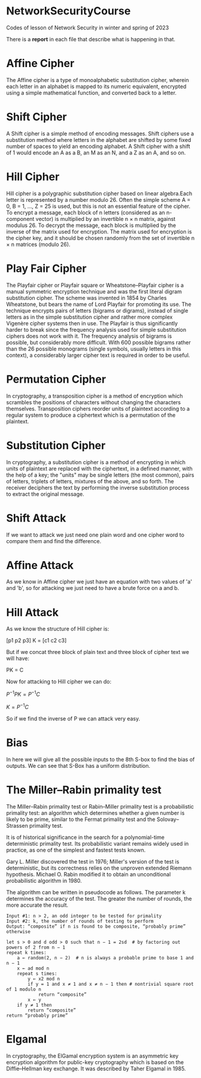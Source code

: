 # NetworkSecurityCourse
Codes of lesson of Network Security in winter and spring of 2023 

There is a __report__ in each file that describe what is happening in that. 

# Affine Cipher
The Affine cipher is a type of monoalphabetic substitution cipher, wherein each letter in an alphabet is mapped to its numeric equivalent, encrypted using a simple mathematical function, and converted back to a letter.

# Shift Cipher
A Shift cipher is a simple method of encoding messages. Shift ciphers use a substitution method where letters in the alphabet are shifted by some fixed number of spaces to yield an encoding alphabet. A Shift cipher with a shift of 1 would encode an A as a B, an M as an N, and a Z as an A, and so on.

# Hill Cipher
Hill cipher is a polygraphic substitution cipher based on linear algebra.Each letter is represented by a number modulo 26. Often the simple scheme A = 0, B = 1, …, Z = 25 is used, but this is not an essential feature of the cipher. To encrypt a message, each block of n letters (considered as an n-component vector) is multiplied by an invertible n × n matrix, against modulus 26. To decrypt the message, each block is multiplied by the inverse of the matrix used for encryption.
The matrix used for encryption is the cipher key, and it should be chosen randomly from the set of invertible n × n matrices (modulo 26).

# Play Fair Cipher
The Playfair cipher or Playfair square or Wheatstone–Playfair cipher is a manual symmetric encryption technique and was the first literal digram substitution cipher. The scheme was invented in 1854 by Charles Wheatstone, but bears the name of Lord Playfair for promoting its use.
The technique encrypts pairs of letters (bigrams or digrams), instead of single letters as in the simple substitution cipher and rather more complex Vigenère cipher systems then in use. The Playfair is thus significantly harder to break since the frequency analysis used for simple substitution ciphers does not work with it. The frequency analysis of bigrams is possible, but considerably more difficult. With 600 possible bigrams rather than the 26 possible monograms (single symbols, usually letters in this context), a considerably larger cipher text is required in order to be useful.

# Permutation Cipher
In cryptography, a transposition cipher is a method of encryption which scrambles the positions of characters without changing the characters themselves. Transposition ciphers reorder units of plaintext according to a regular system to produce a ciphertext which is a permutation of the plaintext.

# Substitution Cipher
In cryptography, a substitution cipher is a method of encrypting in which units of plaintext are replaced with the ciphertext, in a defined manner, with the help of a key; the "units" may be single letters (the most common), pairs of letters, triplets of letters, mixtures of the above, and so forth. The receiver deciphers the text by performing the inverse substitution process to extract the original message. 

# Shift Attack
If we want to attack we just need one plain word and one cipher word to compare them and find the difference.

# Affine Attack
As we know in Affine cipher we just have an equation with two values of 'a' and 'b', so for attacking we just need to have a brute force on a and b.

# Hill Attack
As we know the structure of Hill cipher is:

[p1 p2 p3] K = [c1 c2 c3]
 
But if we concat three block of plain text and three block of cipher text we will have:

PK = C

Now for attacking to Hill cipher we can do:

$P^{-1} P K = P^{-1} C$

$K = P^{-1} C$

So if we find the inverse of P we can attack very easy.

# Bias
In here we will give all the possible inputs to the 8th S-box to find the bias of outputs. We can see that S-Box has a uniform distribution.

# The Miller–Rabin primality test
The Miller–Rabin primality test or Rabin–Miller primality test is a probabilistic primality test: an algorithm which determines whether a given number is likely to be prime, similar to the Fermat primality test and the Solovay–Strassen primality test.

It is of historical significance in the search for a polynomial-time deterministic primality test. Its probabilistic variant remains widely used in practice, as one of the simplest and fastest tests known.

Gary L. Miller discovered the test in 1976; Miller's version of the test is deterministic, but its correctness relies on the unproven extended Riemann hypothesis. Michael O. Rabin modified it to obtain an unconditional probabilistic algorithm in 1980. 

The algorithm can be written in pseudocode as follows. The parameter k determines the accuracy of the test. The greater the number of rounds, the more accurate the result.

    Input #1: n > 2, an odd integer to be tested for primality
    Input #2: k, the number of rounds of testing to perform
    Output: “composite” if n is found to be composite, “probably prime” otherwise

    let s > 0 and d odd > 0 such that n − 1 = 2sd  # by factoring out powers of 2 from n − 1
    repeat k times:
        a ← random(2, n − 2)  # n is always a probable prime to base 1 and n − 1
        x ← ad mod n
        repeat s times:
            y ← x2 mod n
            if y = 1 and x ≠ 1 and x ≠ n − 1 then # nontrivial square root of 1 modulo n
                return “composite”
            x ← y
        if y ≠ 1 then
            return “composite”
    return “probably prime”

# Elgamal
In cryptography, the ElGamal encryption system is an asymmetric key encryption algorithm for public-key cryptography which is based on the Diffie–Hellman key exchange. It was described by Taher Elgamal in 1985.
